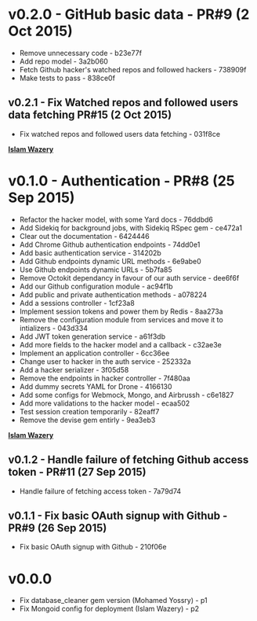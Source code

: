v0.2.0 - GitHub basic data - PR#9 (2 Oct 2015)
===
  - Remove unnecessary code - b23e77f
  - Add repo model - 3a2b060
  - Fetch Github hacker's watched repos and followed hackers - 738909f
  - Make tests to pass - 838ce0f

## v0.2.1 - Fix Watched repos and followed users data fetching PR#15 (2 Oct 2015)

  - Fix watched repos and followed users data fetching - 031f8ce

**[Islam Wazery](https://github.com/wazery)**

v0.1.0 - Authentication - PR#8 (25 Sep 2015)
===
  - Refactor the hacker model, with some Yard docs - 76ddbd6
  - Add Sidekiq for background jobs, with Sidekiq RSpec gem - ce472a1
  - Clear out the documentation - 6424446
  - Add Chrome Github authentication endpoints - 74dd0e1
  - Add basic authentication service - 314202b
  - Add Github endpoints dynamic URL methods - 6e9abe0
  - Use Github endpoints dynamic URLs - 5b7fa85
  - Remove Octokit dependancy in favour of our auth service - dee6f6f
  - Add our Github configuration module - ac94f1b
  - Add public and private authentication methods - a078224
  - Add a sessions controller - 1cf23a8
  - Implement session tokens and power them by Redis - 8aa273a
  - Remove the configuration module from services and move it to intializers - 043d334
  - Add JWT token generation service - a61f3db
  - Add more fields to the hacker model and a callback - c32ae3e
  - Implement an application controller - 6cc36ee
  - Change user to hacker in the auth service - 252332a
  - Add a hacker serializer - 3f05d58
  - Remove the endpoints in hacker controller - 7f480aa
  - Add dummy secrets YAML for Drone - 4166130
  - Add some configs for Webmock, Mongo, and Airbrussh - c6e1827
  - Add more validations to the hacker model - ecaa502
  - Test session creation temporarily	- 82eaff7
  - Remove the devise gem entirly	- 9ea3eb3
  
**[Islam Wazery](https://github.com/wazery)**

## v0.1.2 - Handle failure of fetching Github access token - PR#11 (27 Sep 2015)

  - Handle failure of fetching access token - 7a79d74

## v0.1.1 - Fix basic OAuth signup with Github - PR#9 (26 Sep 2015)

  - Fix basic OAuth signup with Github - 210f06e

v0.0.0
===
  - Fix database_cleaner gem version (Mohamed Yossry) - p1
  - Fix Mongoid config for deployment (Islam Wazery) - p2
